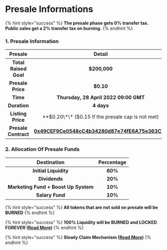 # Presale Informations

{% hint style="success" %}
**The presale phase gets 0% transfer tax. Public sales get a 2% transfer tax on burning.**
{% endhint %}

### **1. Presale Information** <a href="#1-presale-information" id="1-presale-information"></a>

|        Presale        |                                                            Detail                                                            |
| :-------------------: | :--------------------------------------------------------------------------------------------------------------------------: |
| **Total Raised Goal** |                                                         **​$200,000**                                                        |
|   **Presale Price**   |                                                          **​$0.10**                                                          |
|        **Time**       |                                             **Thursday, 28 April 2022 09:00 GMT**                                            |
|      **Duration**     |                                                          **4 days**                                                          |
|   **Listing Price**   |                                     ​\*\*$0.20\*\* ($0.15 If the presale cap is not met)                                     |
|  **Presale Contract** | [**0x49CEF9Ce0548cC4b34280d87e74fE6A75e363C7a**](https://polygonscan.com/address/0x49cef9ce0548cc4b34280d87e74fe6a75e363c7a) |

### **2. Allocation Of Presale Funds**

|              Destination             | Percentage |
| :----------------------------------: | :--------: |
|         **Initial Liquidity**        |   **60%**  |
|             **Dividends**            |   **20%**  |
| **Marketing Fund + Boost Up System** |   **10%**  |
|            **Salary Fund**           |   **10%**  |

{% hint style="success" %}
**All tokens that are not sold on presale will be BURNED**
{% endhint %}

{% hint style="success" %}
**100% Liquidity will be BURNED and LOCKED FOREVER (**[**Read More**](../tokenomic/contracts/burn-transactions.md)**)**
{% endhint %}

{% hint style="success" %}
**Slowly Claim Mechanism (**[**Read More**](claim-mechanism.md)**)**
{% endhint %}
